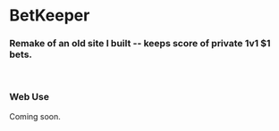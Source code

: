# BetKeeper
### Remake of an old site I built -- keeps score of private 1v1 $1 bets.

<br/>

### Web Use

Coming soon.
